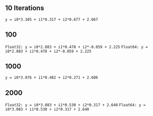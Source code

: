 ## 10 Iterations

`y = i0*3.105 + i1*0.317 + i2*0.677 + 2.667`

## 100

`Float32: y = i0*2.883 + i1*0.478 + i2*-0.059 + 2.225`
`Float64: y = i0*2.883 + i1*0.478 + i2*-0.059 + 2.225`

## 1000

`y = i0*3.076 + i1*0.482 + i2*0.271 + 2.606`

## 2000

`Float32: y = i0*3.083 + i1*0.530 + i2*0.317 + 2.640`
`Float64: y = i0*3.083 + i1*0.530 + i2*0.317 + 2.640`
